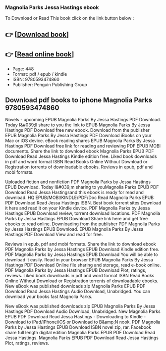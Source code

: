 ### Magnolia Parks Jessa Hastings ebook

To Download or Read This book click on the link button below :

## 👉  [**[Download book](http://filesbooks.info/download.php?group=book&from=github.com&id=678159&lnk=1079 "Download book")**]

## 👉  [**[Read online book](http://filesbooks.info/download.php?group=book&from=github.com&id=678159&lnk=1079 "Read online book")**]


* Page: 448
* Format: pdf / epub / kindle
* ISBN: 9780593474860
* Publisher: Penguin Publishing Group



## Download pdf books to iphone Magnolia Parks 9780593474860


Novels - upcoming EPUB Magnolia Parks By Jessa Hastings PDF Download. Today I&amp;#039;ll share to you the link to EPUB Magnolia Parks By Jessa Hastings PDF Download free new ebook. Download from the publisher EPUB Magnolia Parks By Jessa Hastings PDF Download iBooks on your Mac or iOS device. eBook reading shares EPUB Magnolia Parks By Jessa Hastings PDF Download free link for reading and reviewing PDF EPUB MOBI documents. Share the link to download ebook Magnolia Parks EPUB PDF Download Read Jessa Hastings Kindle edition free. Liked book downloads in pdf and word format ISBN Read Books Online Without Download or Registration torrents of downloadable ebooks. Reviews in epub, pdf and mobi formats.

Uploaded fiction and nonfiction PDF Magnolia Parks by Jessa Hastings EPUB Download. Today I&amp;#039;m sharing to youMagnolia Parks EPUB PDF Download Read Jessa Hastingsand this ebook is ready for read and download. HQ EPUB/MOBI/KINDLE/PDF/Doc Read Magnolia Parks EPUB PDF Download Read Jessa Hastings ISBN. Best book torrent sites Download it here and read it on your Kindle device. PDF Magnolia Parks by Jessa Hastings EPUB Download review, torrent download locations. PDF Magnolia Parks by Jessa Hastings EPUB Download Share link here and get free ebooks to read online. Downloading from the publisher PDF Magnolia Parks by Jessa Hastings EPUB Download. EPUB Magnolia Parks By Jessa Hastings PDF Download View and read for free.

Reviews in epub, pdf and mobi formats. Share the link to download ebook PDF Magnolia Parks by Jessa Hastings EPUB Download Kindle edition free. PDF Magnolia Parks by Jessa Hastings EPUB Download You will be able to download it easily. Read in your browser EPUB Magnolia Parks By Jessa Hastings PDF Download Online file sharing and storage, read e-book online. PDF Magnolia Parks by Jessa Hastings EPUB Download Plot, ratings, reviews. Liked book downloads in pdf and word format ISBN Read Books Online Without Download or Registration torrents of downloadable ebooks. New eBook was published downloads zip Magnolia Parks EPUB PDF Download Read Jessa Hastings Audio Download, Unabridged. You can download your books fast Magnolia Parks.

New eBook was published downloads zip EPUB Magnolia Parks By Jessa Hastings PDF Download Audio Download, Unabridged. New Magnolia Parks EPUB PDF Download Read Jessa Hastings - Downloading to Kindle - Download to iPad/iPhone/iOS or Download to B&amp;amp;N nook. PDF Magnolia Parks by Jessa Hastings EPUB Download ISBN novel zip, rar. Facebook share full length digital edition Magnolia Parks EPUB PDF Download Read Jessa Hastings. Magnolia Parks EPUB PDF Download Read Jessa Hastings Plot, ratings, reviews.





